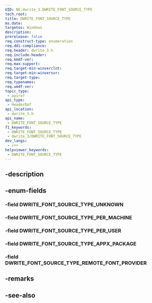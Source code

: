 ```yaml
---
UID: NE:dwrite_3.DWRITE_FONT_SOURCE_TYPE
tech.root: 
title: DWRITE_FONT_SOURCE_TYPE
ms.date: 
targetos: Windows
description: 
prerelease: false
req.construct-type: enumeration
req.ddi-compliance: 
req.header: dwrite_3.h
req.include-header: 
req.kmdf-ver: 
req.max-support: 
req.target-min-winverclnt: 
req.target-min-winversvr: 
req.target-type: 
req.typenames: 
req.umdf-ver: 
topic_type:
 - apiref
api_type:
 - HeaderDef
api_location:
 - dwrite_3.h
api_name:
 - DWRITE_FONT_SOURCE_TYPE
f1_keywords:
 - DWRITE_FONT_SOURCE_TYPE
 - dwrite_3/DWRITE_FONT_SOURCE_TYPE
dev_langs:
 - c++
helpviewer_keywords:
 - DWRITE_FONT_SOURCE_TYPE
---
```


## -description

## -enum-fields

### -field DWRITE_FONT_SOURCE_TYPE_UNKNOWN

### -field DWRITE_FONT_SOURCE_TYPE_PER_MACHINE

### -field DWRITE_FONT_SOURCE_TYPE_PER_USER

### -field DWRITE_FONT_SOURCE_TYPE_APPX_PACKAGE

### -field DWRITE_FONT_SOURCE_TYPE_REMOTE_FONT_PROVIDER

## -remarks

## -see-also

